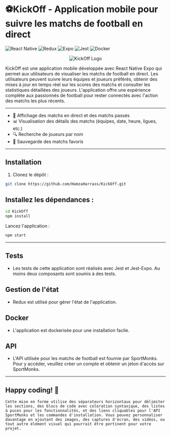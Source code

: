 # ⚽KickOff - Application mobile pour suivre les matchs de football en direct

![React Native](https://img.shields.io/badge/React%20Native-v0.64-blue)
![Redux](https://img.shields.io/badge/Redux-v4.1.0-purple)
![Expo](https://img.shields.io/badge/Expo-v44.0.0-green)
![Jest](https://img.shields.io/badge/Jest-v27.0.6-red)
![Docker](https://img.shields.io/badge/Docker-v20.10.8-blue)

<div align="center">
  <img src="https://i.postimg.cc/H8DKfkd3/vecteezy-kick-off-football-typography-t-shirt-print-free-vector.png" alt="KickOff Logo">
</div>

KickOff est une application mobile développée avec React Native Expo qui permet aux utilisateurs de visualiser les matchs de football en direct. Les utilisateurs peuvent suivre leurs équipes et joueurs préférés, obtenir des mises à jour en temps réel sur les scores des matchs et consulter les statistiques détaillées des joueurs. L'application offre une expérience complète aux passionnés de football pour rester connectés avec l'action des matchs les plus récents.

---

- 📱 Affichage des matchs en direct et des matchs passés
- 📊 Visualisation des détails des matchs (équipes, date, heure, ligues, etc.)
- 🔍 Recherche de joueurs par nom
- 🌟 Sauvegarde des matchs favoris

---

## Installation

1. Clonez le dépôt :

```bash
git clone https://github.com/HamzaHarrass/KickOff.git
```
## Installez les dépendances :
```bash
cd KickOff
npm install
```
Lancez l'application :
```bash
npm start
```
---
## Tests
- Les tests de cette application sont réalisés avec Jest et Jest-Expo. Au moins deux composants sont soumis à des tests.
  
## Gestion de l'état
- Redux est utilisé pour gérer l'état de l'application.

## Docker
- L'application est dockerisée pour une installation facile.

## API
- L'API utilisée pour les matchs de football est fournie par SportMonks. Pour y accéder, veuillez créer un compte et obtenir un jeton d'accès sur SportMonks.
---
## Happy coding! 🚀
```vbnet
Cette mise en forme utilise des séparateurs horizontaux pour délimiter les sections, des blocs de code avec coloration syntaxique, des listes à puces pour les fonctionnalités, et des liens cliquables pour l'API SportMonks et les commandes d'installation. Vous pouvez personnaliser davantage en ajoutant des images, des captures d'écran, des vidéos, ou tout autre élément visuel qui pourrait être pertinent pour votre projet.
```
